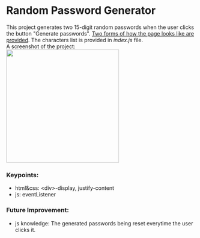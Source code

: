 # Random Password Generator
This project generates two 15-digit random passwords when the user clicks the button "Generate passwords". [Two forms of how the page looks like are provided](https://www.figma.com/file/NEj9JDycMjF3XKXq7swoc9/Random-Password-Generator-(New-version)?type=design&node-id=102-702&mode=design&t=a2DJCsuN4TFakQVh-0). The characters list is provided in _index.js_ file.\
A screenshot of the project:\
<img src="https://github.com/zrz8402/password-generator/blob/main/pwd-generator.png" width="300">

### Keypoints:
- html&css: \<div\>-display, justify-content
- js: eventListener

### Future Improvement:
- js knowledge: The generated passwords being reset everytime the user clicks it.


